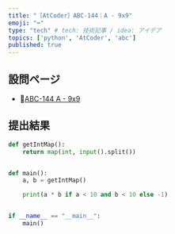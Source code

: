 ```yaml
---
title: "［AtCoder］ABC-144｜A - 9x9"
emoji: "⌨️"
type: "tech" # tech: 技術記事 / idea: アイデア
topics: ['python', 'AtCoder', 'abc']
published: true
---
```


## 設問ページ

- 🔗[ABC-144 A - 9x9](https://atcoder.jp/contests/abc144/tasks/abc144_a)

## 提出結果

```python
def getIntMap():
    return map(int, input().split())


def main():
    a, b = getIntMap()

    print(a * b if a < 10 and b < 10 else -1)


if __name__ == "__main__":
    main()
```
